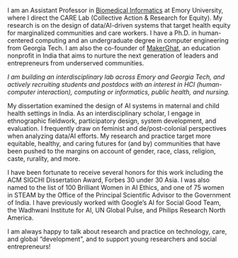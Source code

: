 I am an Assistant Professor in [Biomedical Informatics](https://med.emory.edu/departments/biomedical-informatics/index.html) at Emory University, where I direct the CARE Lab (Collective Action & Research for Equity). My research is on the design of data/AI-driven systems that target health equity for marginalized communities and care workers. I have a Ph.D. in human-centered computing and an undergraduate degree in computer engineering from Georgia Tech. I am also the co-founder of [MakerGhat](https://makerghat.org), an education nonprofit in India that aims to nurture the next generation of leaders and entrepreneurs from underserved communities. 

_I am building an interdisciplinary lab across Emory and Georgia Tech, and actively recruiting students and postdocs with an interest in HCI (human-computer interaction), computing or informatics, public health, and nursing._

My dissertation examined the design of AI systems in maternal and child health settings in India. As an interdisciplinary scholar, I engage in ethnographic fieldwork, participatory design, system development, and evaluation. I frequently draw on feminist and de/post-colonial perspectives when analyzing data/AI efforts. My research and practice target more equitable, healthy, and caring futures for (and by) communities that have been pushed to the margins on account of gender, race, class, religion, caste, rurality, and more.

I have been fortunate to receive several honors for this work including the ACM SIGCHI Dissertation Award, Forbes 30 under 30 Asia. I was also named to the list of 100 Brilliant Women in AI Ethics, and one of 75 women in STEAM by the Office of the Principal Scientific Advisor to the Government of India. I have previously worked with Google’s AI for Social Good Team, the Wadhwani Institute for AI, UN Global Pulse, and Philips Research North America.

I am always happy to talk about research and practice on technology, care, and global “development”, and to support young researchers and social entrepreneurs! 
